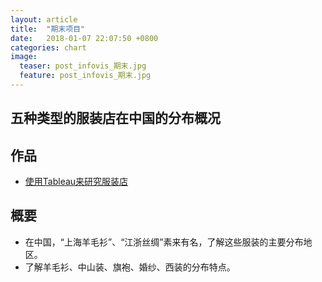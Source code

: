 ```yaml
---
layout: article
title:  "期末项目"
date:   2018-01-07 22:07:50 +0800
categories: chart
image:
  teaser: post_infovis_期末.jpg
  feature: post_infovis_期末.jpg
---
```


## 五种类型的服装店在中国的分布概况

## 作品
- <a href="https://public.tableau.com/profile/.5803#!/vizhome/_18418/sheet4?publish=yes" target="_blank">使用Tableau来研究服装店</a>

## 概要
- 在中国，“上海羊毛衫”、“江浙丝绸”素来有名，了解这些服装的主要分布地区。
- 了解羊毛衫、中山装、旗袍、婚纱、西装的分布特点。









